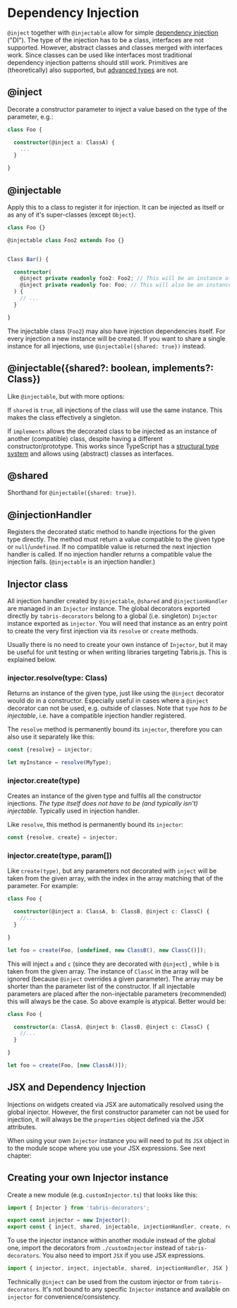 # Dependency Injection

`@inject` together with `@injectable` allow for simple [dependency injection](https://en.wikipedia.org/wiki/Dependency_injection) ("DI"). The type of the injection has to be a class, interfaces are not supported. However, abstract classes and classes merged with interfaces work. Since classes can be used like interfaces most traditional dependency injection patterns should still work. Primitives are (theoretically) also supported, but [advanced types](http://www.typescriptlang.org/docs/handbook/advanced-types.html) are not.

## @inject

Decorate a constructor parameter to inject a value based on the type of the parameter, e.g.:

```ts
class Foo {

  constructor(@inject a: ClassA) {
    ...
  }

}
```

## @injectable

Apply this to a class to register it for injection. It can be injected as itself or as any of it's super-classes (except `Object`).

```ts
class Foo {}

@injectable class Foo2 extends Foo {}


Class Bar() {

  constructor(
    @inject private readonly foo2: Foo2; // This will be an instance of Foo2
    @inject private readonly foo: Foo; // This will also be an instance of Foo2
  ) {
    // ...
  }

}

```

The injectable class (`Foo2`) may also have injection dependencies itself. For every injection a new instance will be created. If you want to share a single instance for all injections, use `@injectable({shared: true})` instead.

## @injectable({shared?: boolean, implements?: Class})

Like `@injectable`, but with more options:

If `shared` is `true`, all injections of the class will use the same instance. This makes the class effectively a singleton.

If `implements` allows the decorated class to be injected as an instance of another (compatible) class, despite having a different constructor/prototype. This works since TypeScript has a [structural type system](http://www.typescriptlang.org/docs/handbook/type-compatibility.html) and allows using (abstract) classes as interfaces.

## @shared

Shorthand for `@injectable({shared: true})`.

## @injectionHandler

Registers the decorated static method to handle injections for the given type directly. The method must return a value compatible to the given type or `null`/`undefined`. If no compatible value is returned the next injection handler is called. If no injection handler returns a compatible value the injection fails. (`@injectable` is an injection handler.)

## Injector class

All injection handler created by `@injectable`, `@shared` and `@injectionHandler` are managed in an `Injector` instance. The global decorators exported directly by `tabris-decorators` belong to a global (i.e. singleton) `Injector` instance exported as `injector`. You will need that instance as an entry point to create the very first injection via its `resolve` or `create` methods.

Usually there is no need to create your own instance of `Injector`, but it may be useful for unit testing or when writing libraries targeting Tabris.js. This is explained below.

### injector.resolve(type: Class)

Returns an instance of the given type, just like using the `@inject` decorator would do in a constructor. Especially useful in cases where a `@inject` decorator can not be used, e.g. outside of classes. Note that `type` *has to be injectable*, i.e. have a compatible injection handler registered.

The `resolve` method is permanently bound its `injector`, therefore you can also use it separately like this:

```ts
const {resolve} = injector;

let myInstance = resolve(MyType);
```

### injector.create(type)

Creates an instance of the given type and fulfils all the constructor injections. *The type itself does not have to be (and typically isn't) injectable*. Typically used in injection handler.

Like `resolve`, this method is permanently bound its `injector`:

```ts
const {resolve, create} = injector;
```

### injector.create(type, param[])

Like `create(type)`, but any parameters not decorated with `inject` will be taken from the given array, with the index in the array matching that of the parameter. For example:

```ts
class Foo {

  constructor(@inject a: ClassA, b: ClassB, @inject c: ClassC) {
    //...
  }

}

let foo = create(Foo, [undefined, new ClassB(), new ClassC()]);
```

This will inject `a` and `c` (since they are decorated with `@inject`) , while `b` is taken from the given array. The instance of `ClassC` in the array will be ignored (because `@inject` overrides a given parameter). The array may be shorter than the parameter list of the constructor. If all injectable parameters are placed after the non-injectable parameters (recommended) this will always be the case. So above example is atypical. Better would be:

```ts
class Foo {

  constructor(a: ClassA, @inject b: ClassB, @inject c: ClassC) {
    //...
  }

}

let foo = create(Foo, [new ClassA()]);
```

## JSX and Dependency Injection

Injections on widgets created via JSX are automatically resolved using the global injector. However, the first constructor parameter can not be used for injection, it will always be the `properties` object defined via the JSX attributes.

When using your own `Injector` instance you will need to put its `JSX` object in to the module scope where you use your JSX expressions. See next chapter:

## Creating your own Injector instance

Create a new module (e.g. `customInjector.ts`) that looks like this:

```ts
import { Injector } from 'tabris-decorators';

export const injector = new Injector();
export const { inject, shared, injectable, injectionHandler, create, resolve, JSX } = new Injector();
```

To use the injector instance within another module instead of the global one, import the decorators from `./customInjector` instead of `tabris-decorators`. You also need to import `JSX` if you use JSX expressions.

```ts
import { injector, inject, injectable, shared, injectionHandler, JSX } from './customInjector';
```

Technically `@inject` can be used from the custom injector or from `tabris-decorators`. It's not bound to any specific `Injector` instance and available on `injector` for convenience/consistency.